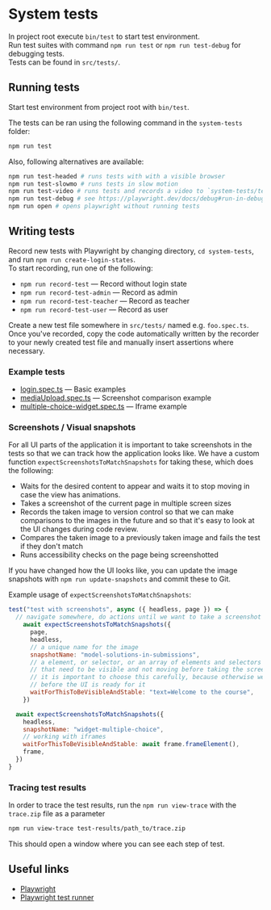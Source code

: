 # System tests

In project root execute `bin/test` to start test environment.<br />
Run test suites with command `npm run test` or `npm run test-debug` for debugging tests.<br />
Tests can be found in `src/tests/`.

## Running tests

Start test environment from project root with `bin/test`.

The tests can be ran using the following command in the `system-tests` folder:

```sh
npm run test
```

Also, following alternatives are available:

```sh
npm run test-headed # runs tests with with a visible browser
npm run test-slowmo # runs tests in slow motion
npm run test-video # runs tests and records a video to `system-tests/test-results`
npm run test-debug # see https://playwright.dev/docs/debug#run-in-debug-mode
npm run open # opens playwright without running tests
```

## Writing tests

Record new tests with Playwright by changing directory, `cd system-tests`, and run `npm run create-login-states`.<br />
To start recording, run one of the following:

- `npm run record-test` &mdash; Record without login state
- `npm run record-test-admin` &mdash; Record as admin
- `npm run record-test-teacher` &mdash; Record as teacher
- `npm run record-test-user` &mdash; Record as user

Create a new test file somewhere in `src/tests/` named e.g. `foo.spec.ts`.<br />
Once you've recorded, copy the code automatically written by the recorder to your newly created test file and manually insert assertions where necessary.

### Example tests

- [login.spec.ts](src/tests/login/login.spec.ts) &mdash; Basic examples
- [mediaUpload.spec.ts](src/tests/cms/mediaUpload.spec.ts) &mdash; Screenshot comparison example
- [multiple-choice-widget.spec.ts](src/tests/cms/quizzes/widget/multiple-choice-widget.spec.ts) &mdash; Iframe example

### Screenshots / Visual snapshots

For all UI parts of the application it is important to take screenshots in the tests so that we can track how the application looks like. We have a custom function `expectScreenshotsToMatchSnapshots` for taking these, which does the following:

- Waits for the desired content to appear and waits it to stop moving in case the view has animations.
- Takes a screenshot of the current page in multiple screen sizes
- Records the taken image to version control so that we can make comparisons to the images in the future and so that it's easy to look at the UI changes during code review.
- Compares the taken image to a previously taken image and fails the test if they don't match
- Runs accessibility checks on the page being screenshotted

If you have changed how the UI looks like, you can update the image snapshots with `npm run update-snapshots` and commit these to Git.

Example usage of `expectScreenshotsToMatchSnapshots`:

```js
test("test with screenshots", async ({ headless, page }) => {
  // navigate somewhere, do actions until we want to take a screenshot
    await expectScreenshotsToMatchSnapshots({
      page,
      headless,
      // a unique name for the image
      snapshotName: "model-solutions-in-submissions",
      // a element, or selector, or an array of elements and selectors
      // that need to be visible and not moving before taking the screenshot
      // it is important to choose this carefully, because otherwise we might take the screenshot
      // before the UI is ready for it
      waitForThisToBeVisibleAndStable: "text=Welcome to the course",
    })

  await expectScreenshotsToMatchSnapshots({
    headless,
    snapshotName: "widget-multiple-choice",
    // working with iframes
    waitForThisToBeVisibleAndStable: await frame.frameElement(),
    frame,
  })
}
```

### Tracing test results

In order to trace the test results, run the `npm run view-trace` with the `trace.zip` file as a parameter

```sh
npm run view-trace test-results/path_to/trace.zip
```

This should open a window where you can see each step of test.

## Useful links

- [Playwright](https://playwright.dev/docs/intro/)
- [Playwright test runner](https://playwright.dev/docs/test-intro)

